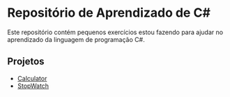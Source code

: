 # Repositório de Aprendizado de C#

Este repositório contém pequenos exercícios estou fazendo para ajudar no aprendizado da linguagem de programação C#.

## Projetos

- [Calculator](./Calculator/)
- [StopWatch](./StopWatch/)
